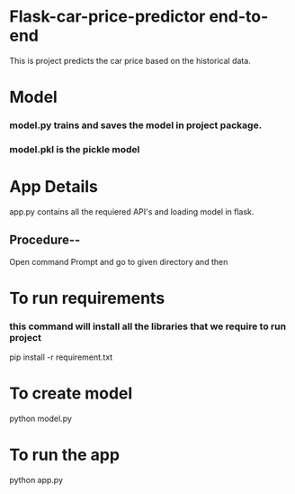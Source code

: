 # Flask-car-price-predictor end-to-end

This is project predicts the car price based on the historical data.


# Model
### model.py trains and saves the model in project package.

### model.pkl is the pickle model 

# App Details
app.py contains all the requiered API's and loading model in flask.

## Procedure--

Open command Prompt and go to given directory and then 

# To run requirements
### this command will install all the libraries that we require to run project

pip install -r requirement.txt

# To create model
python model.py

# To run the app
python app.py
